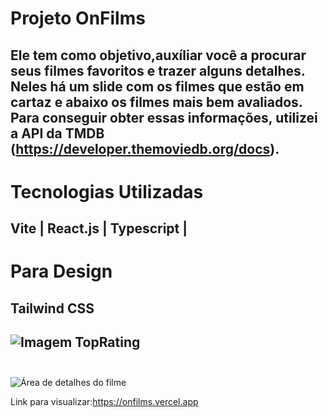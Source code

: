 # Projeto OnFilms 
Ele tem como objetivo,auxíliar você a procurar seus filmes favoritos e trazer alguns detalhes.
Neles há um slide com os filmes que estão em cartaz e abaixo os filmes mais bem avaliados.
Para conseguir obter essas informações, utilizei a API da TMDB (https://developer.themoviedb.org/docs).
------------------------------------------------------------------------------------------------------------
# Tecnologias Utilizadas
Vite |
React.js |
Typescript |
---------------------
# Para Design 
Tailwind CSS
---------------------
![Imagem TopRating](https://github.com/Phdrox/OnFilms/assets/84541640/a73c0dde-7706-4007-a12f-dda5d10d5d0a)</br></br>
-------------------------------
![Área de detalhes do filme](https://github.com/Phdrox/OnFilms/assets/84541640/f3a4841b-6953-43e8-95ec-3f45e6038a20)

Link para visualizar:https://onfilms.vercel.app





